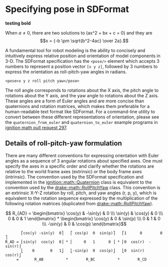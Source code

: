 # Specifying pose in SDFormat

<b>testing bold</b>

<script src='https://cdnjs.cloudflare.com/ajax/libs/mathjax/2.7.5/MathJax.js?config=TeX-MML-AM_CHTML' async></script>

When $a \ne 0$, there are two solutions to \(ax^2 + bx + c = 0\) and they are
$$x = {-b \pm \sqrt{b^2-4ac} \over 2a}.$$

A fundamental tool for robot modeling is the ability to concisely and
intuitively express relative position and orientation of model components
in 3-D.
The SDFormat specification has the `<pose/>` element which accepts 3 numbers
to represent a position vector `[x y z]`, followed by 3 numbers to express the
orientation as roll-pitch-yaw angles in radians.

    <pose>x y z roll pitch yaw</pose>

The roll angle corresponds to rotations about the X axis, the pitch angle
to rotations about the Y axis, and the yaw angle to rotations about the Z axis.
These angles are a form of Euler angles and are more concise than
quaternions and rotation matrices, which makes them preferable for a
human-readable text format like SDFormat.
For a command-line utility to convert between these different representations
of orientation, please see the `quaternion_from_euler` and `quaternion_to_euler`
example programs in
[ignition math pull request 297](https://bitbucket.org/ignitionrobotics/ign-math/pull-requests/297/examples-converting-between-euler-angles/diff).

## Details of roll-pitch-yaw formulation

There are many different conventions for expressing orientation with Euler
angles as a sequence of 3 angular rotations about specified axes.
One must specify the axes in a specific order and clarify whether the rotations
are relative to the world frame axes (extrinsic) or the body frame axes
(intrinsic).
The convention used by the SDFormat specification and implemented in the
[ignition::math::Quaternion](https://bitbucket.org/ignitionrobotics/ign-math/src/ignition-math4_4.0.0/include/ignition/math/Quaternion.hh#Quaternion.hh-308:398)
class is equivalent to the convention used by the
[drake::math::RollPitchYaw](https://github.com/RobotLocomotion/drake/blob/246b2c038/math/roll_pitch_yaw.h#L19-L31)
class.
This convention is an extrinsic X-Y-Z rotation by roll, pitch, and yaw angles
(r, p, y), which is equivalent to the rotation sequence expressed by the
multiplication of the following rotation matrices (duplicated from
[drake::math::RollPitchYaw](https://github.com/RobotLocomotion/drake/blob/246b2c038/math/roll_pitch_yaw.h#L19-L31)).

$$ R_{AD} = \begin{bmatrix}
  \cos(y) & -\sin(y) & 0 \\\
  \sin(y) &  \cos(y) & 0 \\\
      0  &      0  & 1 \end{bmatrix} * \begin{bmatrix}
  \cos(y) & 0 & \sin(p) \\\
      0  & 1 &     0    \\\
 -\sin(y) & 0 & \cos(p) \end{bmatrix}$$

           ⎡cos(y) -sin(y)  0⎤   ⎡ cos(p)  0  sin(p)⎤   ⎡1      0        0 ⎤
    R_AD = ⎢sin(y)  cos(y)  0⎥ * ⎢     0   1      0 ⎥ * ⎢0  cos(r)  -sin(r)⎥
           ⎣    0       0   1⎦   ⎣-sin(p)  0  cos(p)⎦   ⎣0  sin(r)   cos(r)⎦
         =       R_AB          *        R_BC          *        R_CD
